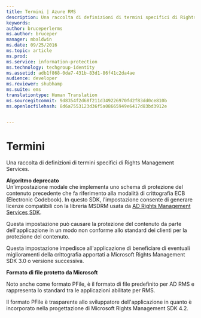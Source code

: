 ```yaml
---
title: Termini | Azure RMS
description: Una raccolta di definizioni di termini specifici di Rights Management Services.
keywords: 
author: bruceperlerms
ms.author: bruceper
manager: mbaldwin
ms.date: 09/25/2016
ms.topic: article
ms.prod: 
ms.service: information-protection
ms.technology: techgroup-identity
ms.assetid: adb1f868-0da7-431b-83d1-86f41c2da4ae
audience: developer
ms.reviewer: shubhamp
ms.suite: ems
translationtype: Human Translation
ms.sourcegitcommit: 9d8354f2d68f211d349226970fd2f83dd0ce810b
ms.openlocfilehash: 8d6a7553123d36f5a08665949e6417d83bd3912e


---
```


# <a name="terms"></a>Termini

Una raccolta di definizioni di termini specifici di Rights Management Services.

**Algoritmo deprecato**  
Un'impostazione modale che implementa uno schema di protezione del contenuto precedente che fa riferimento alla modalità di crittografia ECB (Electronic Codebook). In questo SDK, l'impostazione consente di generare licenze compatibili con la libreria MSDRM usata da [AD Rights Management Services SDK](https://msdn.microsoft.com/library/windows/desktop/cc530379.aspx).

Questa impostazione può causare la protezione del contenuto da parte dell'applicazione in un modo non conforme allo standard dei clienti per la protezione del contenuto.

Questa impostazione impedisce all'applicazione di beneficiare di eventuali miglioramenti della crittografia apportati a Microsoft Rights Management SDK 3.0 o versione successiva.

**Formato di file protetto da Microsoft**

Noto anche come formato PFile, è il formato di file predefinito per AD RMS e rappresenta lo standard tra le applicazioni abilitate per RMS.

Il formato PFile è trasparente allo sviluppatore dell'applicazione in quanto è incorporato nella progettazione di Microsoft Rights Management SDK 4.2.

 

 






<!--HONumber=Nov16_HO2-->



